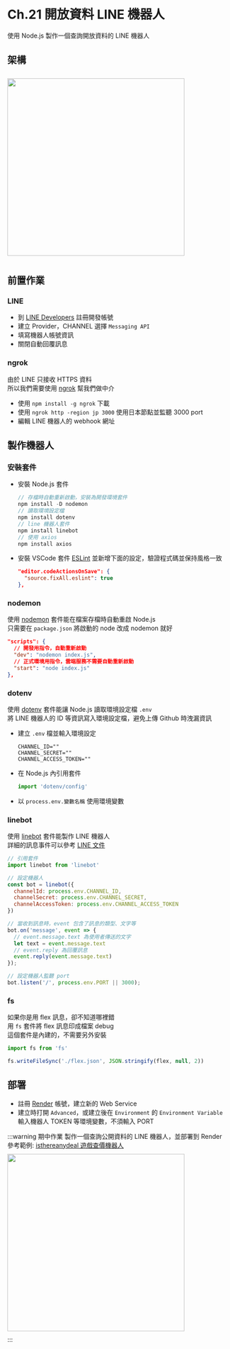 # Ch.21 開放資料 LINE 機器人

使用 Node.js 製作一個查詢開放資料的 LINE 機器人  

## 架構
<img src="/images/ch21/webhook.png" height="400" style="margin: 10px 0;">

## 前置作業
### LINE
- 到 [LINE Developers](https://developers.line.me/) 註冊開發帳號
- 建立 Provider，CHANNEL 選擇 `Messaging API`
- 填寫機器人帳號資訊
- 關閉自動回覆訊息

### ngrok
由於 LINE 只接收 HTTPS 資料  
所以我們需要使用 [ngrok](https://ngrok.com/) 幫我們做中介  
- 使用 `npm install -g ngrok` 下載
- 使用 `ngrok http -region jp 3000` 使用日本節點並監聽 3000 port
- 編輯 LINE 機器人的 webhook 網址

## 製作機器人
### 安裝套件
- 安裝 Node.js 套件
  ```js
  // 存檔時自動重新啟動，安裝為開發環境套件
  npm install -D nodemon
  // 讀取環境設定檔
  npm install dotenv
  // line 機器人套件
  npm install linebot
  // 使用 axios
  npm install axios
  ```
- 安裝 VSCode 套件 [ESLint](https://marketplace.visualstudio.com/items?itemName=dbaeumer.vscode-eslint) 並新增下面的設定，驗證程式碼並保持風格一致
  ```json
  "editor.codeActionsOnSave": {
    "source.fixAll.eslint": true
  },
  ```

### nodemon
使用 [nodemon](https://www.npmjs.com/package/nodemon) 套件能在檔案存檔時自動重啟 Node.js  
只需要在 `package.json` 將啟動的 node 改成 nodemon 就好  
```json
"scripts": {
  // 開發用指令，自動重新啟動
  "dev": "nodemon index.js",
  // 正式環境用指令，雲端服務不需要自動重新啟動
  "start": "node index.js"
},
```

### dotenv
使用 [dotenv](https://www.npmjs.com/package/dotenv) 套件能讓 Node.js 讀取環境設定檔 `.env`  
將 LINE 機器人的 ID 等資訊寫入環境設定檔，避免上傳 Github 時洩漏資訊  

- 建立 `.env` 檔並輸入環境設定
    ```
    CHANNEL_ID=""
    CHANNEL_SECRET=""
    CHANNEL_ACCESS_TOKEN=""
    ```
- 在 Node.js 內引用套件
    ```js
    import 'dotenv/config'
    ```
- 以 `process.env.變數名稱` 使用環境變數

### linebot
使用 [linebot](https://www.npmjs.com/package/linebot) 套件能製作 LINE 機器人  
詳細的訊息事件可以參考 [LINE 文件](https://developers.line.biz/en/reference/messaging-api/#message-event)
```js
// 引用套件
import linebot from 'linebot'

// 設定機器人
const bot = linebot({
  channelId: process.env.CHANNEL_ID,
  channelSecret: process.env.CHANNEL_SECRET,
  channelAccessToken: process.env.CHANNEL_ACCESS_TOKEN
})

// 當收到訊息時，event 包含了訊息的類型、文字等
bot.on('message', event => {
  // event.message.text 為使用者傳送的文字
  let text = event.message.text
  // event.reply 為回覆訊息
  event.reply(event.message.text)
});

// 設定機器人監聽 port
bot.listen('/', process.env.PORT || 3000);
```

### fs
如果你是用 flex 訊息，卻不知道哪裡錯  
用 `fs` 套件將 flex 訊息印成檔案 debug  
這個套件是內建的，不需要另外安裝  
```js
import fs from 'fs'

fs.writeFileSync('./flex.json', JSON.stringify(flex, null, 2))
```

## 部署
- 註冊 [Render](https://render.com/) 帳號，建立新的 Web Service
- 建立時打開 `Advanced`，或建立後在 `Environment` 的 `Environment Variable` 輸入機器人 TOKEN 等環境變數，不須輸入 PORT

:::warning 期中作業
製作一個查詢公開資料的 LINE 機器人，並部署到 Render  
參考範例: [isthereanydeal 遊戲查價機器人](https://github.com/rogeraabbccdd/Linebot-Deals)  
<img src="https://raw.githubusercontent.com/rogeraabbccdd/Linebot-Deals/master/preview.png" height="400" style="margin: 10px 0;">  
:::